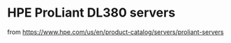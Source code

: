 # HPE ProLiant DL380 servers 
from https://www.hpe.com/us/en/product-catalog/servers/proliant-servers
